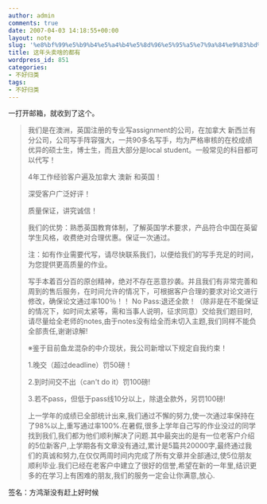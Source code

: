 ```yaml
---
author: admin
comments: true
date: 2007-04-03 14:18:55+00:00
layout: note
slug: '%e8%bf%99%e5%b9%b4%e5%a4%b4%e5%8d%96%e5%95%a5%e7%9a%84%e9%83%bd%e6%9c%89'
title: 这年头卖啥的都有
wordpress_id: 851
categories:
- 不好归类
tags:
- 不好归类
---
```


一打开邮箱，就收到了这个。



<blockquote>我们是在澳洲，英国注册的专业写assignment的公司，在加拿大 新西兰有分公司，公司写手阵容强大，一共90多名写手，均为严格审核的在校成绩优异的硕士生，博士生，而且大部分是local student。一般常见的科目都可以代写！

4年工作经验客户遍及加拿大 澳新 和英国！

深受客户广泛好评！ 

质量保证，讲究诚信！
 
我们的优势：熟悉英国教育体制，了解英国学术要求，产品符合中国在英留学生风格，收费绝对合理优惠。保证一次通过。
 
注：如有作业需要代写，请尽快联系我们，以便给我们的写手充足的时间，为您提供更高质量的作业。 

写手本着百分百的原创精神，绝对不存在恶意抄袭。并且我们有非常完善和周到的售后服务，在时间允许的情况下，可根据客户合理的要求对论文进行修改，确保论文通过率100％！！ No Pass:退还全款！（除非是在不能保证的情况下，如时间太紧等，需和当事人说明，征求同意）交给我们题目时,请尽量给全老师的notes,由于notes没有给全而未切入主题,我们同样不能负全部责任,谢谢谅解! 

※鉴于目前鱼龙混杂的中介现状，我公司新增以下规定自我约束！ 

1.晚交（超过deadline）罚50磅！

2.到时间交不出（can't do it）罚100磅!

3.若不pass，但低于pass线10分以上，除退全款外，另罚100磅!  

上一学年的成绩已全部统计出来,我们通过不懈的努力,使一次通过率保持在了98%以上,重写通过率100%.在暑假,很多上学年自己写的作业没过的同学找到我们,我们都为他们顺利解决了问题.其中最突出的是有一位老客户介绍的5位新客户,上学期各有文章没有通过,累计是5篇共20000字,最终通过我们的真诚和努力,在仅仅两周时间内完成了所有文章并全部通过,使5位朋友顺利毕业.我们已经在老客户中建立了很好的信誉,希望在新的一年里,结识更多的在学习上有困难的朋友,我们的服务一定会让你满意,放心.</blockquote>



签名：方鸿渐没有赶上好时候
